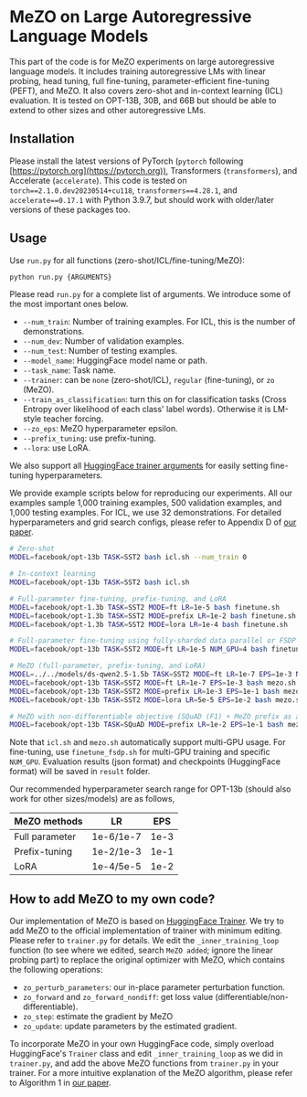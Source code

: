 # MeZO on Large Autoregressive Language Models

This part of the code is for MeZO experiments on large autoregressive language models. It includes training autoregressive LMs with linear probing, head tuning, full fine-tuning, parameter-efficient fine-tuning (PEFT), and MeZO. It also covers zero-shot and in-context learning (ICL) evaluation. It is tested on OPT-13B, 30B, and 66B but should be able to extend to other sizes and other autoregressive LMs.


## Installation

Please install the latest versions of PyTorch (`pytorch` following [https://pytorch.org](https://pytorch.org)), Transformers (`transformers`), and Accelerate (`accelerate`). This code is tested on `torch==2.1.0.dev20230514+cu118`, `transformers==4.28.1`, and `accelerate==0.17.1` with Python 3.9.7, but should work with older/later versions of these packages too.

## Usage

Use `run.py` for all functions (zero-shot/ICL/fine-tuning/MeZO):
```bash
python run.py {ARGUMENTS}
```

Please read `run.py` for a complete list of arguments. We introduce some of the most important ones below. 
* `--num_train`: Number of training examples. For ICL, this is the number of demonstrations.
* `--num_dev`: Number of validation examples.
* `--num_test`: Number of testing examples.
* `--model_name`: HuggingFace model name or path.
* `--task_name`: Task name.
* `--trainer`: can be `none` (zero-shot/ICL), `regular` (fine-tuning), or `zo` (MeZO).
* `--train_as_classification`: turn this on for classification tasks (Cross Entropy over likelihood of each class' label words). Otherwise it is LM-style teacher forcing.
* `--zo_eps`: MeZO hyperparameter epsilon.
* `--prefix_tuning`: use prefix-tuning. 
* `--lora`: use LoRA.

We also support all [HuggingFace trainer arguments](https://github.com/huggingface/transformers/blob/main/src/transformers/training_args.py) for easily setting fine-tuning hyperparameters.

We provide example scripts below for reproducing our experiments. All our examples sample 1,000 training examples, 500 validation examples, and 1,000 testing examples. For ICL, we use 32 demonstrations. For detailed hyperparameters and grid search configs, please refer to Appendix D of [our paper](https://arxiv.org/pdf/2305.17333.pdf).
```bash
# Zero-shot
MODEL=facebook/opt-13b TASK=SST2 bash icl.sh --num_train 0

# In-context learning
MODEL=facebook/opt-13b TASK=SST2 bash icl.sh 

# Full-parameter fine-tuning, prefix-tuning, and LoRA
MODEL=facebook/opt-1.3b TASK=SST2 MODE=ft LR=1e-5 bash finetune.sh
MODEL=facebook/opt-1.3b TASK=SST2 MODE=prefix LR=1e-2 bash finetune.sh
MODEL=facebook/opt-1.3b TASK=SST2 MODE=lora LR=1e-4 bash finetune.sh

# Full-parameter fine-tuning using fully-sharded data parallel or FSDP (multi-GPU)
MODEL=facebook/opt-13b TASK=SST2 MODE=ft LR=1e-5 NUM_GPU=4 bash finetune_fsdp.sh

# MeZO (full-parameter, prefix-tuning, and LoRA)
MODEL=../../models/ds-qwen2.5-1.5b TASK=SST2 MODE=ft LR=1e-7 EPS=1e-3 NUM_PERTURBATION=1000 bash mezo.sh
MODEL=facebook/opt-13b TASK=SST2 MODE=ft LR=1e-7 EPS=1e-3 bash mezo.sh
MODEL=facebook/opt-13b TASK=SST2 MODE=prefix LR=1e-3 EPS=1e-1 bash mezo.sh
MODEL=facebook/opt-13b TASK=SST2 MODE=lora LR=5e-5 EPS=1e-2 bash mezo.sh

# MeZO with non-differentiable objective (SQuAD (F1) + MeZO prefix as an example)
MODEL=facebook/opt-13b TASK=SQuAD MODE=prefix LR=1e-2 EPS=1e-1 bash mezo.sh --non_diff --evaluation_strategy no --save_strategy no --save_model
```

Note that `icl.sh` and `mezo.sh` automatically support multi-GPU usage. For fine-tuning, use `finetune_fsdp.sh` for multi-GPU training and specific `NUM_GPU`. Evaluation results (json format) and checkpoints (HuggingFace format) will be saved in `result` folder.

Our recommended hyperparameter search range for OPT-13b (should also work for other sizes/models) are as follows,

| MeZO methods  | LR           | EPS |
| ------------- | ------------ | --- |
| Full parameter  | 1e-6/1e-7 | 1e-3 |
| Prefix-tuning  | 1e-2/1e-3 | 1e-1 |
| LoRA  | 1e-4/5e-5  | 1e-2 |

## How to add MeZO to my own code?

Our implementation of MeZO is based on [HuggingFace Trainer](https://github.com/huggingface/transformers/blob/main/src/transformers/trainer.py). We try to add MeZO to the official implementation of trainer with minimum editing. Please refer to `trainer.py` for details. We edit the `_inner_training_loop` function (to see where we edited, search `MeZO added`; ignore the linear probing part) to replace the original optimizer with MeZO, which contains the following operations: 

* `zo_perturb_parameters`: our in-place parameter perturbation function.
* `zo_forward` and `zo_forward_nondiff`: get loss value (differentiable/non-differentiable).
* `zo_step`: estimate the gradient by MeZO
* `zo_update`: update parameters by the estimated gradient.

To incorporate MeZO in your own HuggingFace code, simply overload HuggingFace's `Trainer` class and edit `_inner_training_loop` as we did in `trainer.py`, and add the above MeZO functions from `trainer.py` in your trainer. For a more intuitive explanation of the MeZO algorithm, please refer to Algorithm 1 in [our paper](https://arxiv.org/pdf/2305.17333.pdf). 

